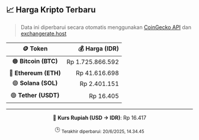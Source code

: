 

<!-- HARGA_KRIPTO -->
## 📈 Harga Kripto Terbaru

> Data ini diperbarui secara otomatis menggunakan [CoinGecko API](https://www.coingecko.com/) dan [exchangerate.host](https://exchangerate.host/)

<div align="center">

| 🪙 Token | 💰 Harga (IDR) |
|:------:|---------------:|
| 🟠 **Bitcoin (BTC)**   | Rp 1.725.866.592 |
| 🔵 **Ethereum (ETH)**  | Rp 41.616.698 |
| 🟣 **Solana (SOL)**    | Rp 2.401.151 |
| 🟢 **Tether (USDT)**   | Rp 16.405 |

---

💱 **Kurs Rupiah (USD → IDR)**: Rp 16.417

🕒 <sub>Terakhir diperbarui: 20/6/2025, 14.34.45</sub>

</div>
<!-- /HARGA_KRIPTO -->